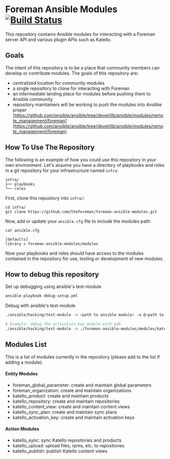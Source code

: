 # Foreman Ansible Modules [![Build Status](https://travis-ci.org/theforeman/foreman-ansible-modules.svg?branch=master)](https://travis-ci.org/theforeman/foreman-ansible-modules)

This repository contains Ansible modules for interacting with a Foreman server API and various plugin APIs such as Katello.

## Goals

The intent of this repository is to be a place that community members can develop or contribute modules. The goals of this repository are:

  * centralized location for community modules
  * a single repository to clone for interacting with Foreman
  * an intermediate landing place for modules before pushing them to Ansible community
  * repository maintainers will be working to push the modules into Ansible proper [https://github.com/ansible/ansible/tree/devel/lib/ansible/modules/remote_management/foreman](https://github.com/ansible/ansible/tree/devel/lib/ansible/modules/remote_management/foreman)

## How To Use The Repository

The following is an example of how you could use this repository in your own environment. Let's assume you have a directory of playbooks and roles in a git repository for your infrastructure named `infra`:

```
infra/
├── playbooks
└── roles
```

First, clone this repository into `infra/`:

```
cd infra/
git clone https://github.com/theforeman/foreman-ansible-modules.git
```

Now, add or update your `ansible.cfg` file to include the modules path:

```
cat ansible.cfg

[defaults]
library = foreman-ansible-modules/modules
```

Now your playbooks and roles should have access to the modules contained in the repository for use, testing or development of new modules.

## How to debug this repository

Set up debugging using ansible's test-module

```sh
ansible-playbook debug-setup.yml
```

Debug with ansible's test-module

```sh
./ansible/hacking/test-module -m <path to ansible module> -a @<path to input arguments to module> -D <path to debugger>

# Example: debug the activation_key module with pdb
./ansible/hacking/test-module -m ./foreman-ansible-modules/modules/katello_activation_key.py -a @activation-key-args.json -D /usr/lib/python2.7/site-packages/pdb/pdb.py
```

## Modules List

This is a list of modules currently in the repository (please add to the list if adding a module).

#### Entity Modules

 * foreman_global_parameter: create and maintain global parameters
 * foreman_organization: create and maintain organizations
 * katello_product: create and maintain products
 * katello_repository: create and maintain repositories
 * katello_content_view: create and maintain content views
 * katello_sync_plan: create and maintain sync plans
 * katello_activation_key: create and maintain activation keys

#### Action Modules

 * katello_sync: sync Katello repositories and products
 * katello_upload: upload files, rpms, etc. to repositories
 * katello_publish: publish Katello content views
